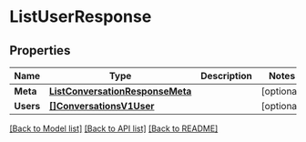# ListUserResponse

## Properties
Name | Type | Description | Notes
------------ | ------------- | ------------- | -------------
**Meta** | [**ListConversationResponseMeta**](ListConversationResponse_meta.md) |  |[optional] 
**Users** | [**[]ConversationsV1User**](conversations.v1.user.md) |  |[optional] 

[[Back to Model list]](../README.md#documentation-for-models) [[Back to API list]](../README.md#documentation-for-api-endpoints) [[Back to README]](../README.md)


